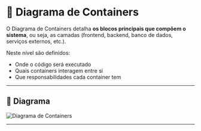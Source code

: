 # 🧱 Diagrama de Containers

O Diagrama de Containers detalha **os blocos principais que compõem o sistema**, ou seja, as camadas (frontend, backend, banco de dados, serviços externos, etc.).

Neste nível são definidos:
- Onde o código será executado
- Quais containers interagem entre si
- Que responsabilidades cada container tem

---

## 📌 Diagrama

![Diagrama de Containers](https://github.com/user-attachments/assets/165fdbbe-fcce-4ef7-ba67-b0a4721d33a8)


---
